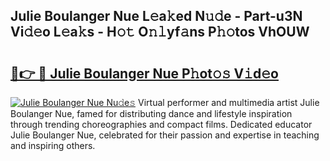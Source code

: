 ## Julie Boulanger Nue L𝚎a𝚔ed N𝚞𝚍e - Part-u3N Vi𝚍𝚎o L𝚎a𝚔s - H𝚘𝚝 O𝚗𝚕yf𝚊ns P𝚑𝚘tos VhOUW

# <h2><a href="http://kf0ftnj.oniu.top/?m=Julie+Boulanger+Nue">🔗👉 🔴 Julie Boulanger Nue P𝚑ot𝚘𝚜 V𝚒d𝚎o</a></h2>

[![Julie Boulanger Nue Nu𝚍e𝚜](https://i.imgur.com/0qMVB7G.gif)](http://kf0ftnj.oniu.top/?m=Julie+Boulanger+Nue)
Virtual performer and multimedia artist Julie Boulanger Nue, famed for distributing dance and lifestyle inspiration through trending choreographies and compact films. Dedicated educator Julie Boulanger Nue, celebrated for their passion and expertise in teaching and inspiring others.  
